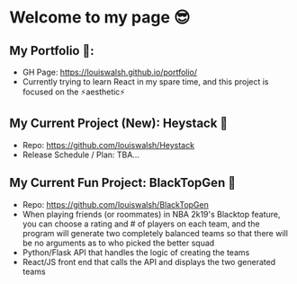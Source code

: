 # Welcome to my page 😎 

## My Portfolio 👨:
- GH Page: https://louiswalsh.github.io/portfolio/
- Currently trying to learn React in my spare time, and this project is focused on the ⚡aesthetic⚡

## My Current Project (New): Heystack 🌱
- Repo: https://github.com/louiswalsh/Heystack
- Release Schedule / Plan: TBA...

## My Current Fun Project: BlackTopGen 🏀
- Repo: https://github.com/louiswalsh/BlackTopGen
- When playing friends (or roommates) in NBA 2k19's Blacktop feature, you can choose a rating and # of players on each team, and the program will generate two completely balanced teams so that there will be no arguments as to who picked the better squad 
- Python/Flask API that handles the logic of creating the teams
- React/JS front end that calls the API and displays the two generated teams

